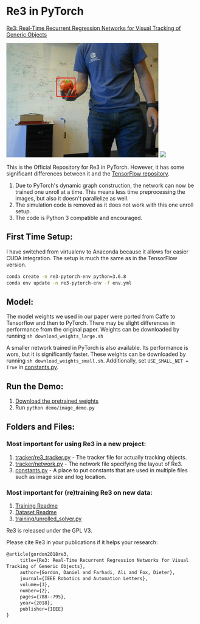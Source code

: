 # Re3 in PyTorch
[Re3: Real-Time Recurrent Regression Networks for Visual Tracking of Generic Objects](https://danielgordon10.github.io/pdfs/re3.pdf)

<img src="/demo/sample_1.gif" height="300"/> <img src="/demo/sample_2.gif" height="300"/>

This is the Official Repository for Re3 in PyTorch. However, it has some significant differences between it and the [TensorFlow repository](https://github.com/danielgordon10/re3-tensorflow).
1. Due to PyTorch's dynamic graph construction, the network can now be trained one unroll at a time. This means less time preprocessing the images, but also it doesn't parallelize as well.
1. The simulation code is removed as it does not work with this one unroll setup.
1. The code is Python 3 compatible and encouraged.

## First Time Setup:
I have switched from virtualenv to Anaconda because it allows for easier CUDA integration. The setup is much the same as in the TensorFlow version.
```bash
conda create -n re3-pytorch-env python=3.6.8
conda env update -n re3-pytorch-env -f env.yml
```

## Model:
The model weights we used in our paper were ported from Caffe to Tensorflow and then to PyTorch. There may be slight differences in performance from the original paper.
Weights can be downloaded by running `sh download_weights_large.sh`

A smaller network trained in PyTorch is also available. Its performance is wors, but it is significantly faster.
These weights can be downloaded by running `sh download_weights_small.sh`.
Additionally, set `USE_SMALL_NET = True` in [constants.py](constants.py).

## Run the Demo:
1. [Download the pretrained weights](#model)
1. Run `python demo/image_demo.py`


## Folders and Files:
### Most important for using Re3 in a new project:
1. [tracker/re3_tracker.py](tracker/re3_tracker.py) - The tracker file for actually tracking objects.
1. [tracker/network.py](tracker/network.py) - The network file specifying the layout of Re3.
1. [constants.py](constants.py) - A place to put constants that are used in multiple files such as image size and log location.

### Most important for (re)training Re3 on new data:
1. [Training Readme](training/README.md)
1. [Dataset Readme](training/datasets/README.md)
1. [training/unrolled_solver.py](training/unrolled_solver.py)

Re3 is released under the GPL V3.

Please cite Re3 in your publications if it helps your research:
```
@article{gordon2018re3,
     title={Re3: Real-Time Recurrent Regression Networks for Visual Tracking of Generic Objects},
     author={Gordon, Daniel and Farhadi, Ali and Fox, Dieter},
     journal={IEEE Robotics and Automation Letters},
     volume={3},
     number={2},
     pages={788--795},
     year={2018},
     publisher={IEEE}
}
```
